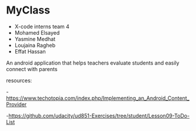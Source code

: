 # MyClass
 - X-code interns team 4
 - Mohamed Elsayed
 - Yasmine Medhat
 - Loujaina Ragheb
 - Effat Hassan
 
 An android application that helps teachers evaluate students and easily connect with parents

resources:

  -https://www.techotopia.com/index.php/Implementing_an_Android_Content_Provider
  
  -https://github.com/udacity/ud851-Exercises/tree/student/Lesson09-ToDo-List
